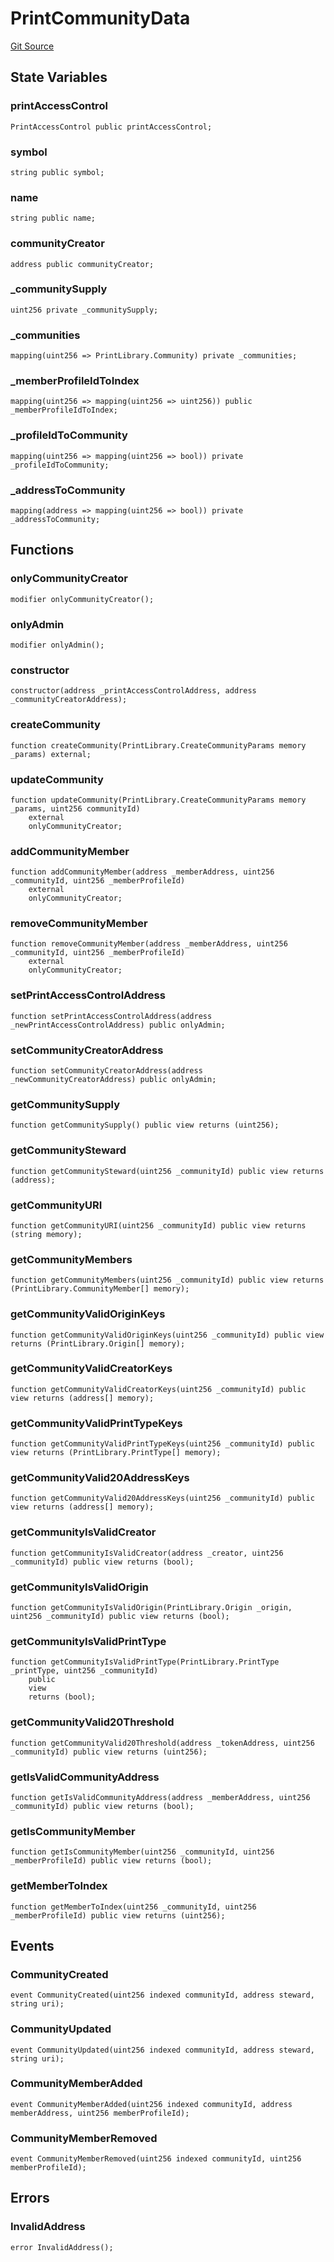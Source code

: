 # PrintCommunityData
[Git Source](https://github.com/digiv3rse/protocol-contracts/blob/0d518167a484d4368bad0990424be098fe779fa4/contracts/modules/creator/PrintCommunityData.sol)


## State Variables
### printAccessControl

```solidity
PrintAccessControl public printAccessControl;
```


### symbol

```solidity
string public symbol;
```


### name

```solidity
string public name;
```


### communityCreator

```solidity
address public communityCreator;
```


### _communitySupply

```solidity
uint256 private _communitySupply;
```


### _communities

```solidity
mapping(uint256 => PrintLibrary.Community) private _communities;
```


### _memberProfileIdToIndex

```solidity
mapping(uint256 => mapping(uint256 => uint256)) public _memberProfileIdToIndex;
```


### _profileIdToCommunity

```solidity
mapping(uint256 => mapping(uint256 => bool)) private _profileIdToCommunity;
```


### _addressToCommunity

```solidity
mapping(address => mapping(uint256 => bool)) private _addressToCommunity;
```


## Functions
### onlyCommunityCreator


```solidity
modifier onlyCommunityCreator();
```

### onlyAdmin


```solidity
modifier onlyAdmin();
```

### constructor


```solidity
constructor(address _printAccessControlAddress, address _communityCreatorAddress);
```

### createCommunity


```solidity
function createCommunity(PrintLibrary.CreateCommunityParams memory _params) external;
```

### updateCommunity


```solidity
function updateCommunity(PrintLibrary.CreateCommunityParams memory _params, uint256 communityId)
    external
    onlyCommunityCreator;
```

### addCommunityMember


```solidity
function addCommunityMember(address _memberAddress, uint256 _communityId, uint256 _memberProfileId)
    external
    onlyCommunityCreator;
```

### removeCommunityMember


```solidity
function removeCommunityMember(address _memberAddress, uint256 _communityId, uint256 _memberProfileId)
    external
    onlyCommunityCreator;
```

### setPrintAccessControlAddress


```solidity
function setPrintAccessControlAddress(address _newPrintAccessControlAddress) public onlyAdmin;
```

### setCommunityCreatorAddress


```solidity
function setCommunityCreatorAddress(address _newCommunityCreatorAddress) public onlyAdmin;
```

### getCommunitySupply


```solidity
function getCommunitySupply() public view returns (uint256);
```

### getCommunitySteward


```solidity
function getCommunitySteward(uint256 _communityId) public view returns (address);
```

### getCommunityURI


```solidity
function getCommunityURI(uint256 _communityId) public view returns (string memory);
```

### getCommunityMembers


```solidity
function getCommunityMembers(uint256 _communityId) public view returns (PrintLibrary.CommunityMember[] memory);
```

### getCommunityValidOriginKeys


```solidity
function getCommunityValidOriginKeys(uint256 _communityId) public view returns (PrintLibrary.Origin[] memory);
```

### getCommunityValidCreatorKeys


```solidity
function getCommunityValidCreatorKeys(uint256 _communityId) public view returns (address[] memory);
```

### getCommunityValidPrintTypeKeys


```solidity
function getCommunityValidPrintTypeKeys(uint256 _communityId) public view returns (PrintLibrary.PrintType[] memory);
```

### getCommunityValid20AddressKeys


```solidity
function getCommunityValid20AddressKeys(uint256 _communityId) public view returns (address[] memory);
```

### getCommunityIsValidCreator


```solidity
function getCommunityIsValidCreator(address _creator, uint256 _communityId) public view returns (bool);
```

### getCommunityIsValidOrigin


```solidity
function getCommunityIsValidOrigin(PrintLibrary.Origin _origin, uint256 _communityId) public view returns (bool);
```

### getCommunityIsValidPrintType


```solidity
function getCommunityIsValidPrintType(PrintLibrary.PrintType _printType, uint256 _communityId)
    public
    view
    returns (bool);
```

### getCommunityValid20Threshold


```solidity
function getCommunityValid20Threshold(address _tokenAddress, uint256 _communityId) public view returns (uint256);
```

### getIsValidCommunityAddress


```solidity
function getIsValidCommunityAddress(address _memberAddress, uint256 _communityId) public view returns (bool);
```

### getIsCommunityMember


```solidity
function getIsCommunityMember(uint256 _communityId, uint256 _memberProfileId) public view returns (bool);
```

### getMemberToIndex


```solidity
function getMemberToIndex(uint256 _communityId, uint256 _memberProfileId) public view returns (uint256);
```

## Events
### CommunityCreated

```solidity
event CommunityCreated(uint256 indexed communityId, address steward, string uri);
```

### CommunityUpdated

```solidity
event CommunityUpdated(uint256 indexed communityId, address steward, string uri);
```

### CommunityMemberAdded

```solidity
event CommunityMemberAdded(uint256 indexed communityId, address memberAddress, uint256 memberProfileId);
```

### CommunityMemberRemoved

```solidity
event CommunityMemberRemoved(uint256 indexed communityId, uint256 memberProfileId);
```

## Errors
### InvalidAddress

```solidity
error InvalidAddress();
```

